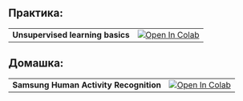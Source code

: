 
## Практика:

| | |
| --- | --- |
| **Unsupervised learning basics** | [![Open In Colab](https://colab.research.google.com/assets/colab-badge.svg)](https://colab.research.google.com/drive/1uU0IRvv4jd0sR9yMuEJxzXQRplIvwlr5?usp=sharing) |

## Домашка:

| | |
| --- | --- |
| **Samsung Human Activity Recognition** | [![Open In Colab](https://colab.research.google.com/assets/colab-badge.svg)](https://colab.research.google.com/drive/1wWAfZkVeSa_zbu3EQw1wUYE5Ri_mP2zy?usp=sharing) |
